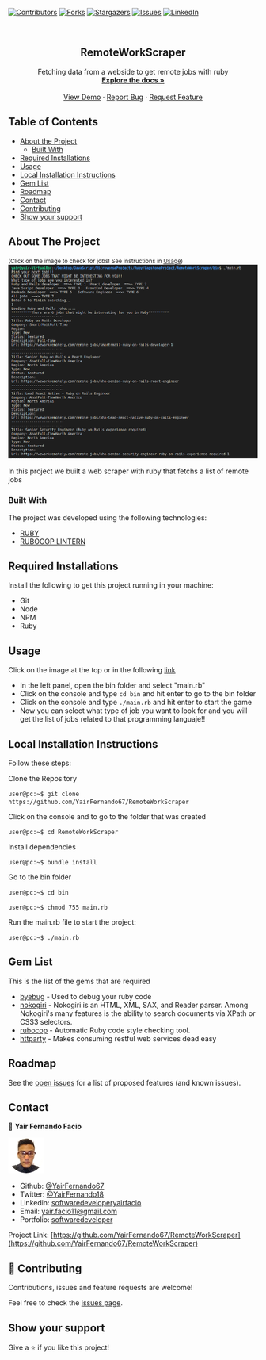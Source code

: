 [![Contributors][contributors-shield]][contributors-url]
[![Forks][forks-shield]][forks-url]
[![Stargazers][stars-shield]][stars-url]
[![Issues][issues-shield]][issues-url]
[![LinkedIn][linkedin-shield]][linkedin-url]

<!-- PROJECT LOGO -->
<br />
<p align="center">
  <h2 align="center"> RemoteWorkScraper </h2>
  <p align="center">
      Fetching data from a webside to get remote jobs with ruby
    <br />
    <a href="https://github.com/YairFernando67/RemoteWorkScraper"><strong>Explore the docs »</strong></a>
    <br />
    <br />
    <a href="https://github.com/YairFernando67/RemoteWorkScraper">View Demo</a>
    ·
    <a href="https://github.com/YairFernando67/RemoteWorkScraper/issues">Report Bug</a>
    ·
    <a href="https://github.com/YairFernando67/RemoteWorkScraper/issues">Request Feature</a>
  </p>
</p>

## Table of Contents
* [About the Project](#about-the-project)
  * [Built With](#built-with)
* [Required Installations](Required-Installations)
* [Usage](#usage)
* [Local Installation Instructions](Local-Installation-Instructions)
* [Gem List](#Gem-List)
* [Roadmap](#Roadmap)
* [Contact](#contact)
* [Contributing](#Contributing)
* [Show your support](#Show-your-support)
<!-- ABOUT THE PROJECT -->

## About The Project
<small>(Click on the image to check for jobs! See instructions in [Usage](#usage))</small>
[![Product Name Screen Shot][product-screenshot]](https://gitpod.io/github.com/YairFernando67/RemoteWorkScraper)

In this project we built a web scraper with ruby that fetchs a list of remote jobs

### Built With
The project was developed using the following technologies:
- [RUBY](https://www.ruby-lang.org/es/)
- [RUBOCOP LINTERN](https://github.com/microverseinc/linters-config/tree/master/ruby)

## Required Installations

<p>Install the following to get this project running in your machine:</p>

* Git 
* Node
* NPM
* Ruby

## Usage

Click on the image at the top or in the following [link](https://gitpod.io/github.com/YairFernando67/RemoteWorkScraper)

* In the left panel, open the bin folder and select "main.rb"
* Click on the console and type `cd bin` and hit enter to go to the bin folder
* Click on the console and type `./main.rb` and hit enter to start the game
* Now you can select what type of job you want to look for and you will get the list of jobs related
to that programming languaje!!

## Local Installation Instructions

<p>Follow these steps:</p>

Clone the Repository

```Shell
user@pc:~$ git clone https://github.com/YairFernando67/RemoteWorkScraper
```

Click on the console and to go to the folder that was created

```Shell
user@pc:~$ cd RemoteWorkScraper
```

Install dependencies


```Shell
user@pc:~$ bundle install
```

Go to the bin folder

```Shell
user@pc:~$ cd bin
```
```Shell
user@pc:~$ chmod 755 main.rb
```

Run the main.rb file to start the project:

```Shell
user@pc:~$ ./main.rb
```

## Gem List

This is the list of the gems that are required

- [byebug](https://github.com/deivid-rodriguez/byebug) - Used to debug your ruby code
- [nokogiri](https://nokogiri.org/) - Nokogiri is an HTML, XML, SAX, and Reader parser. Among Nokogiri's many features is the ability to search documents via XPath or CSS3 selectors.
- [rubocop](https://www.rubocop.org/en/stable/) - Automatic Ruby code style checking tool.
- [httparty](https://github.com/jnunemaker/httparty) - Makes consuming restful web services dead easy

## Roadmap

See the [open issues](https://github.com/YairFernando67/RemoteWorkScraper/issues) for a list of proposed features (and known issues).

## Contact

👤 **Yair Fernando Facio**

<a href="https://yairfernando67.github.io/Portfolio/" target="_blank">
    
  ![Screenshot Image](img/logo.jpg) 

</a>

- Github: [@YairFernando67](https://github.com/YairFernando67)
- Twitter: [@YairFernando18](https://twitter.com/YairFernando18)
- Linkedin: [softwaredeveloperyairfacio](https://www.linkedin.com/in/softwaredeveloperyairfacio/)
- Email: [yair.facio11@gmail.com](https://mail.google.com/mail/?view=cm&fs=1&tf=1&to=yair.facio11@gmail.com)
- Portfolio: [softwaredeveloper](https://yairfernando67.github.io/Portfolio/)

<p align="center">

  Project Link: [https://github.com/YairFernando67/RemoteWorkScraper](https://github.com/YairFernando67/RemoteWorkScraper)

</p>

## 🤝 Contributing

Contributions, issues and feature requests are welcome!

Feel free to check the [issues page](https://github.com/YairFernando67/RemoteWorkScraper/issues).

## Show your support

Give a ⭐️ if you like this project!


<!-- MARKDOWN LINKS & IMAGES -->
[contributors-shield]: https://img.shields.io/github/contributors/YairFernando67/RemoteWorkScraper.svg?style=flat-square
[contributors-url]: https://github.com/YairFernando67/RemoteWorkScraper/graphs/contributors
[forks-shield]: https://img.shields.io/github/forks/YairFernando67/RemoteWorkScraper.svg?style=flat-square
[forks-url]: https://github.com/YairFernando67/RemoteWorkScraper/network/members
[stars-shield]: https://img.shields.io/github/stars/YairFernando67/RemoteWorkScraper.svg?style=flat-square
[stars-url]: https://github.com/YairFernando67/RemoteWorkScraper/stargazers
[issues-shield]: https://img.shields.io/github/issues/YairFernando67/RemoteWorkScraper.svg?style=flat-square
[issues-url]: https://github.com/YairFernando67/RemoteWorkScraper/issues
[license-shield]: https://img.shields.io/github/license/YairFernando67/RemoteWorkScraper.svg?style=flat-square
[license-url]: https://github.com/YairFernando67/RemoteWorkScraper/blob/master/LICENSE.txt
[linkedin-shield]: https://img.shields.io/badge/-LinkedIn-black.svg?style=flat-square&logo=linkedin&colorB=555
[linkedin-url]: https://www.linkedin.com/in/softwaredeveloperyairfacio/
[product-screenshot]: img/logoRepo.jpg
